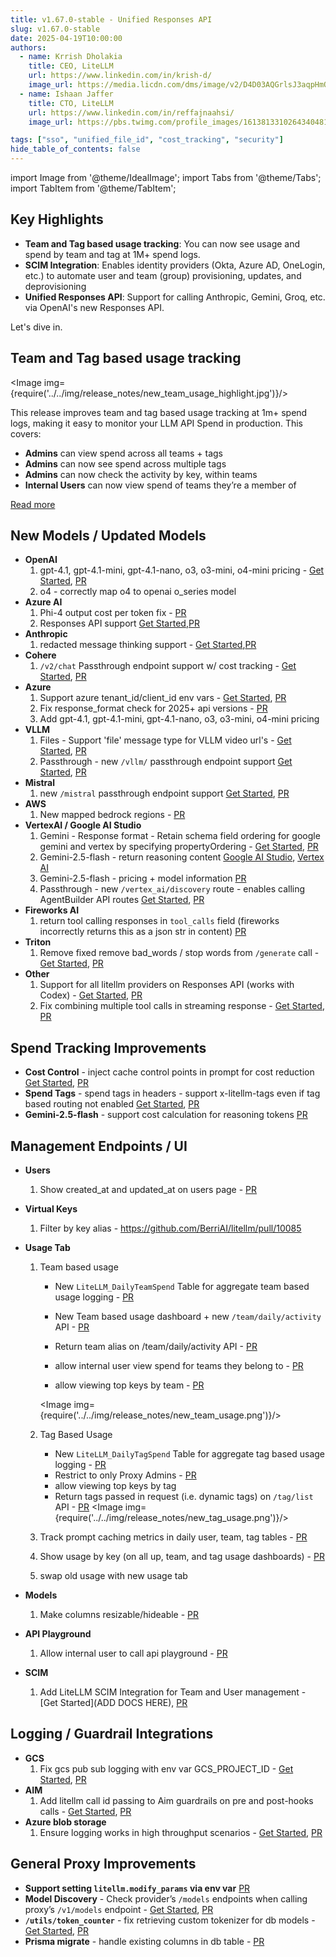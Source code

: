 ```yaml
---
title: v1.67.0-stable - Unified Responses API
slug: v1.67.0-stable
date: 2025-04-19T10:00:00
authors:
  - name: Krrish Dholakia
    title: CEO, LiteLLM
    url: https://www.linkedin.com/in/krish-d/
    image_url: https://media.licdn.com/dms/image/v2/D4D03AQGrlsJ3aqpHmQ/profile-displayphoto-shrink_400_400/B4DZSAzgP7HYAg-/0/1737327772964?e=1749686400&v=beta&t=Hkl3U8Ps0VtvNxX0BNNq24b4dtX5wQaPFp6oiKCIHD8
  - name: Ishaan Jaffer
    title: CTO, LiteLLM
    url: https://www.linkedin.com/in/reffajnaahsi/
    image_url: https://pbs.twimg.com/profile_images/1613813310264340481/lz54oEiB_400x400.jpg

tags: ["sso", "unified_file_id", "cost_tracking", "security"]
hide_table_of_contents: false
---
```

import Image from '@theme/IdealImage';
import Tabs from '@theme/Tabs';
import TabItem from '@theme/TabItem';

## Key Highlights

- **Team and Tag based usage tracking**: You can now see usage and spend by team and tag at 1M+ spend logs.
- **SCIM Integration**: Enables identity providers (Okta, Azure AD, OneLogin, etc.) to automate user and team (group) provisioning, updates, and deprovisioning
- **Unified Responses API**: Support for calling Anthropic, Gemini, Groq, etc. via OpenAI's new Responses API.

Let's dive in.

## Team and Tag based usage tracking

<Image img={require('../../img/release_notes/new_team_usage_highlight.jpg')}/>


This release improves team and tag based usage tracking at 1m+ spend logs, making it easy to monitor your LLM API Spend in production. This covers:

- **Admins** can view spend across all teams + tags
- **Admins** can now see spend across multiple tags
- **Admins** can now check the activity by key, within teams
- **Internal Users** can now view spend of teams they’re a member of

[Read more](#management-endpoints--ui)

## New Models / Updated Models

- **OpenAI**
    1. gpt-4.1, gpt-4.1-mini, gpt-4.1-nano, o3, o3-mini, o4-mini pricing - [Get Started](../../docs/providers/openai#usage), [PR](https://github.com/BerriAI/litellm/pull/9990)
    2. o4 - correctly map o4 to openai o_series model
- **Azure AI**
    1. Phi-4 output cost per token fix - [PR](https://github.com/BerriAI/litellm/pull/9880)
    2. Responses API support [Get Started](../../docs/providers/azure#azure-responses-api),[PR](https://github.com/BerriAI/litellm/pull/10116)
- **Anthropic**
    1. redacted message thinking support - [Get Started](../../docs/providers/anthropic#usage---thinking--reasoning_content),[PR](https://github.com/BerriAI/litellm/pull/10129)
- **Cohere**
    1. `/v2/chat` Passthrough endpoint support w/ cost tracking - [Get Started](../../docs/pass_through/cohere), [PR](https://github.com/BerriAI/litellm/pull/9997)
- **Azure**
    1. Support azure tenant_id/client_id env vars - [Get Started](../../docs/providers/azure#entra-id---use-tenant_id-client_id-client_secret), [PR](https://github.com/BerriAI/litellm/pull/9993)
    2. Fix response_format check for 2025+ api versions - [PR](https://github.com/BerriAI/litellm/pull/9993)
    3. Add gpt-4.1, gpt-4.1-mini, gpt-4.1-nano, o3, o3-mini, o4-mini pricing
- **VLLM**
    1. Files - Support 'file' message type for VLLM video url's - [Get Started](../../docs/providers/vllm#send-video-url-to-vllm), [PR](https://github.com/BerriAI/litellm/pull/10129)
    2. Passthrough - new `/vllm/` passthrough endpoint support [Get Started](../../docs/pass_through/vllm), [PR](https://github.com/BerriAI/litellm/pull/10002)
- **Mistral**
    1. new `/mistral` passthrough endpoint support [Get Started](../../docs/pass_through/mistral), [PR](https://github.com/BerriAI/litellm/pull/10002)
- **AWS**
    1. New mapped bedrock regions - [PR](https://github.com/BerriAI/litellm/pull/9430)
- **VertexAI / Google AI Studio**
    1. Gemini - Response format - Retain schema field ordering for google gemini and vertex by specifying propertyOrdering - [Get Started](../../docs/providers/vertex#json-schema), [PR](https://github.com/BerriAI/litellm/pull/9828)
    2. Gemini-2.5-flash - return reasoning content [Google AI Studio](../../docs/providers/gemini#usage---thinking--reasoning_content), [Vertex AI](../../docs/providers/vertex#thinking--reasoning_content)
    3. Gemini-2.5-flash - pricing + model information [PR](https://github.com/BerriAI/litellm/pull/10125)
    4. Passthrough - new `/vertex_ai/discovery` route - enables calling AgentBuilder API routes [Get Started](../../docs/pass_through/vertex_ai#supported-api-endpoints), [PR](https://github.com/BerriAI/litellm/pull/10084)
- **Fireworks AI**
    1. return tool calling responses in `tool_calls` field (fireworks incorrectly returns this as a json str in content) [PR](https://github.com/BerriAI/litellm/pull/10130)
- **Triton**
    1. Remove fixed remove bad_words / stop words from `/generate` call - [Get Started](../../docs/providers/triton-inference-server#triton-generate---chat-completion), [PR](https://github.com/BerriAI/litellm/pull/10163)
- **Other**
    1. Support for all litellm providers on Responses API (works with Codex) - [Get Started](../../docs/tutorials/openai_codex), [PR](https://github.com/BerriAI/litellm/pull/10132)
    2. Fix combining multiple tool calls in streaming response - [Get Started](../../docs/completion/stream#helper-function), [PR](https://github.com/BerriAI/litellm/pull/10040)


## Spend Tracking Improvements

- **Cost Control** - inject cache control points in prompt for cost reduction [Get Started](../../docs/tutorials/prompt_caching), [PR](https://github.com/BerriAI/litellm/pull/10000)
- **Spend Tags** - spend tags in headers - support x-litellm-tags even if tag based routing not enabled [Get Started](../../docs/proxy/request_headers#litellm-headers), [PR](https://github.com/BerriAI/litellm/pull/10000)
- **Gemini-2.5-flash** - support cost calculation for reasoning tokens [PR](https://github.com/BerriAI/litellm/pull/10141)

## Management Endpoints / UI
- **Users**
    1. Show created_at and updated_at on users page - [PR](https://github.com/BerriAI/litellm/pull/10033)
- **Virtual Keys**
    1. Filter by key alias - https://github.com/BerriAI/litellm/pull/10085
- **Usage Tab**

    1. Team based usage
        
        - New `LiteLLM_DailyTeamSpend` Table for aggregate team based usage logging - [PR](https://github.com/BerriAI/litellm/pull/10039)
        
        - New Team based usage dashboard + new `/team/daily/activity` API - [PR](https://github.com/BerriAI/litellm/pull/10081)
        - Return team alias on /team/daily/activity API - [PR](https://github.com/BerriAI/litellm/pull/10157)
        - allow internal user view spend for teams they belong to - [PR](https://github.com/BerriAI/litellm/pull/10157)
        - allow viewing top keys by team - [PR](https://github.com/BerriAI/litellm/pull/10157)

        <Image img={require('../../img/release_notes/new_team_usage.png')}/>

    2. Tag Based Usage
        - New `LiteLLM_DailyTagSpend` Table for aggregate tag based usage logging - [PR](https://github.com/BerriAI/litellm/pull/10071)
        - Restrict to only Proxy Admins - [PR](https://github.com/BerriAI/litellm/pull/10157)
        - allow viewing top keys by tag
        - Return tags passed in request (i.e. dynamic tags) on `/tag/list` API - [PR](https://github.com/BerriAI/litellm/pull/10157)
        <Image img={require('../../img/release_notes/new_tag_usage.png')}/>
    3. Track prompt caching metrics in daily user, team, tag tables - [PR](https://github.com/BerriAI/litellm/pull/10029)
    4. Show usage by key (on all up, team, and tag usage dashboards) - [PR](https://github.com/BerriAI/litellm/pull/10157)
    5. swap old usage with new usage tab
- **Models**
    1. Make columns resizable/hideable - [PR](https://github.com/BerriAI/litellm/pull/10119)
- **API Playground**
    1. Allow internal user to call api playground - [PR](https://github.com/BerriAI/litellm/pull/10157)
- **SCIM**
    1. Add LiteLLM SCIM Integration for Team and User management - [Get Started](ADD DOCS HERE), [PR](https://github.com/BerriAI/litellm/pull/10072)


## Logging / Guardrail Integrations
- **GCS**
    1. Fix gcs pub sub logging with env var GCS_PROJECT_ID - [Get Started](../../docs/observability/gcs_bucket_integration#usage), [PR](https://github.com/BerriAI/litellm/pull/10042)
- **AIM**
    1. Add litellm call id passing to Aim guardrails on pre and post-hooks calls - [Get Started](../../docs/proxy/guardrails/aim_security), [PR](https://github.com/BerriAI/litellm/pull/10021)
- **Azure blob storage**
    1. Ensure logging works in high throughput scenarios - [Get Started](../../docs/proxy/logging#azure-blob-storage), [PR](https://github.com/BerriAI/litellm/pull/9962)

## General Proxy Improvements

- **Support setting `litellm.modify_params` via env var** [PR](https://github.com/BerriAI/litellm/pull/9964)
- **Model Discovery** - Check provider’s `/models` endpoints when calling proxy’s `/v1/models` endpoint - [Get Started](../../docs/proxy/model_discovery), [PR](https://github.com/BerriAI/litellm/pull/9958)
- **`/utils/token_counter`** - fix retrieving custom tokenizer for db models - [Get Started](../../docs/proxy/configs#set-custom-tokenizer), [PR](https://github.com/BerriAI/litellm/pull/10047)
- **Prisma migrate** - handle existing columns in db table - [PR](https://github.com/BerriAI/litellm/pull/10138)

